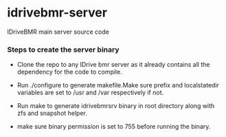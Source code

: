 # idrivebmr-server

IDriveBMR main server source code

### Steps to create the server binary

* Clone the repo to any IDrive bmr server as it already contains all the dependency for the code to compile.

* Run ./configure to generate makefile.Make sure prefix and localstatedir variables are set to /usr and /var respectively if not.

* Run make to generate idrivebmrsrv binary in root directory along with zfs and snapshot helper.

* make sure binary permission is set to 755 before running the binary.
